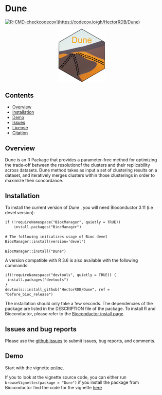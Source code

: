 # Dune

<!-- badges: start -->
[![R-CMD-check](https://github.com/HectorRDB/Dune/workflows/R-CMD-check/badge.svg?branch=master)](https://github.com/HectorRDB/Dune/actions)[codecov](https://codecov.io/gh/HectorRDB/Dune/branch/master/graph/badge.svg?token=snxfXtj87B)](https://codecov.io/gh/HectorRDB/Dune)
<!-- badges: end -->

<p align="center">
  <img src="vignettes/logo.png" width="30%"/>
</p>

## Contents

- [Overview](#overview)
- [Installation](#installation)
- [Demo](#demo)
- [Issues](#Issues-and-bug-reports)
- [License](./LICENSE.md)
- [Citation](./inst/CITATION)


## Overview

Dune is an R Package that provides a parameter-free method for optimizing the trade-off between the resolutionof the clusters and their replicability across datasets. Dune  method takes as input a set of clustering results on a dataset, and iteratively merges clusters within those clusterings in order to maximize their concordance.  


## Installation

To install the current version of *Dune* , you will need Bioconductor 3.11 (i.e devel version):

```
if (!requireNamespace("BiocManager", quietly = TRUE))
    install.packages("BiocManager")

# The following initializes usage of Bioc devel
BiocManager::install(version='devel')

BiocManager::install("Dune")
```
A version compatible with R 3.6 is also available with the following commands:

```
if(!requireNamespace("devtools", quietly = TRUE)) {
 install.packages("devtools") 
}
devtools::install_github("HectorRDB/Dune", ref = "before_bioc_release")
```

The installation should only take a few seconds.
The dependencies of the package are listed in the DESCRIPTION file of the package. 
To install R and Bioconductor, please refer to the [Bioconductor install page](https://www.bioconductor.org/install/).

## Issues and bug reports

Please use the [github issues](https://github.com/HectorRDB/Dune/issues) to submit issues, bug reports, and comments.

## Demo 

Start with the vignette [online](https://hectorRDB.github.io/Dune/articles/Dune.html).


If you to look at the vignette source code, you can either run `browseVignettes(package = "Dune")` if you install the package from Bioconductor find the code for the vignette [here](./vignettes/Dune.Rmd)
